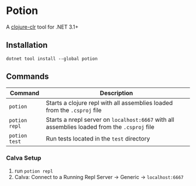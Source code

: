 # Potion

A [clojure-clr](https://github.com/clojure/clojure-clr) tool for .NET 3.1+

## Installation
`dotnet tool install --global potion`

## Commands
| Command | Description |
| ------- | ----------- |
| `potion` | Starts a clojure repl with all assemblies loaded from the `.csproj` file |
| `potion repl` | Starts a nrepl server on `localhost:6667` with all assemblies loaded from the `.csproj` file |
| `potion test` | Run tests located in the `test` directory |

### Calva Setup
1. run `potion repl`
2. Calva: Connect to a Running Repl Server -> Generic -> `localhost:6667`